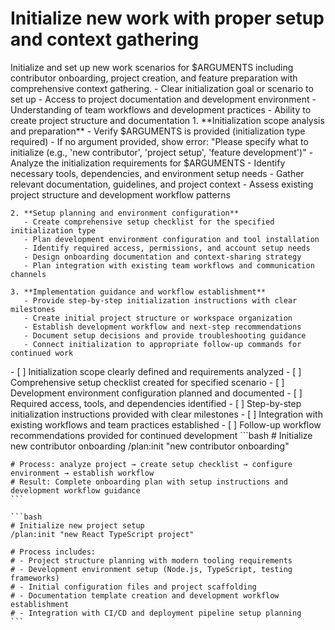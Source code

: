 # Initialize new work with proper setup and context gathering

<instructions>
  <context>
    Initialize and set up new work scenarios for $ARGUMENTS including contributor onboarding, project creation, and feature preparation with comprehensive context gathering.
  </context>

  <requirements>
    - Clear initialization goal or scenario to set up
    - Access to project documentation and development environment
    - Understanding of team workflows and development practices
    - Ability to create project structure and documentation
  </requirements>

  <execution>
    1. **Initialization scope analysis and preparation**
       - Verify $ARGUMENTS is provided (initialization type required)
       - If no argument provided, show error: "Please specify what to initialize (e.g., 'new contributor', 'project setup', 'feature development')"
       - Analyze the initialization requirements for $ARGUMENTS
       - Identify necessary tools, dependencies, and environment setup needs
       - Gather relevant documentation, guidelines, and project context
       - Assess existing project structure and development workflow patterns

    2. **Setup planning and environment configuration**
       - Create comprehensive setup checklist for the specified initialization type
       - Plan development environment configuration and tool installation
       - Identify required access, permissions, and account setup needs
       - Design onboarding documentation and context-sharing strategy
       - Plan integration with existing team workflows and communication channels

    3. **Implementation guidance and workflow establishment**
       - Provide step-by-step initialization instructions with clear milestones
       - Create initial project structure or workspace organization
       - Establish development workflow and next-step recommendations
       - Document setup decisions and provide troubleshooting guidance
       - Connect initialization to appropriate follow-up commands for continued work
  </execution>

  <validation>
    - [ ] Initialization scope clearly defined and requirements analyzed
    - [ ] Comprehensive setup checklist created for specified scenario
    - [ ] Development environment configuration planned and documented
    - [ ] Required access, tools, and dependencies identified
    - [ ] Step-by-step initialization instructions provided with clear milestones
    - [ ] Integration with existing workflows and team practices established
    - [ ] Follow-up workflow recommendations provided for continued development
  </validation>

  <examples>
    ```bash
    # Initialize new contributor onboarding
    /plan:init "new contributor onboarding"

    # Process: analyze project → create setup checklist → configure environment → establish workflow
    # Result: Complete onboarding plan with setup instructions and development workflow guidance
    ```

    ```bash
    # Initialize new project setup
    /plan:init "new React TypeScript project"

    # Process includes:
    # - Project structure planning with modern tooling requirements
    # - Development environment setup (Node.js, TypeScript, testing frameworks)
    # - Initial configuration files and project scaffolding
    # - Documentation template creation and development workflow establishment
    # - Integration with CI/CD and deployment pipeline setup planning
    ```

  </examples>
</instructions>
